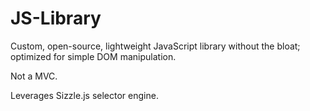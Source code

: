 JS-Library
==========

Custom, open-source, lightweight JavaScript library without the bloat; optimized for simple DOM manipulation.

Not a MVC.

Leverages Sizzle.js selector engine.
